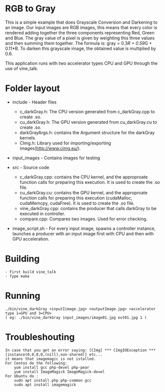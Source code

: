 # RGB to Gray
This is a simple example that does Grayscale Conversion and Darkening to an image. Our input images are RGB images, this means that every color is rendered adding together the three components representing Red, Green and Blue. The gray value of a pixel is given by weighting this three values and then summing them together. The formula is: gray = 0.3*R + 0.59*G + 0.11*B. To darken this grayscale image, the obtained value is multiplied by 0.6.

This application runs with two accelerator types CPU and GPU through the use of vine_talk.

# Folder layout
* include - Header files 
	- c_darkGray.h: The CPU version generated from c_darkGray.cpp to create .so.
	- cu_darkGray.h: The GPU version generated from cu_darkGray.cu to create .so.
	- darkGrayArgs.h: contains the Argument structure for the darkGray kernels.
	- CImg.h: Library used for importing/exporting images(http://www.cimg.eu/).

* input_images - Contains images for testing

* src -  Source code
	- c_darkGray.cpp: contains the CPU kernel, and the approproate function calls for preparing this execution. It is used to create the .so file.
  	- cu_darkGray.cu: contains the GPU kernel, and the approproate function calls for preparing this execution (cudaMalloc, cudaMemcpy, cudaFree). It is used to create the .so file.
	- vine_darkGray.cpp: contains the producer that calls darkGray to be executed in controller.
	- compare.cpp: Compares two images. Used for error checking.

* image_script.sh - For every input image, spawns a controller instance, launches a producer with an input image first with CPU and then with GPU acceleration.

# Building 
	- First build vine_talk  
 	- Type make

# Running  
	./bin/vine_darkGray <inputIimage.jpg> <outputImage.jpg> <accelerator type 1=GPU and 3=CPU>
  	( eg: ./bin/vine_darkGray input_images/image01.jpg out01.jpg 1 )
# Troubleshouting
	In case that you get an error saying: [CImg] *** CImgIOException *** [instance(0,0,0,0,(nill),non-shared)] etc...
	it means that imagemagic is not istalled. 
	For Centos do the following: 
		yum install gcc php-devel php-pear
		yum install ImageMagick ImageMagick-devel
	For Ubuntu do :
		sudo apt install php php-common gcc
		sudo apt install imagemagick
